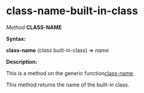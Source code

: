 class-name-built-in-class
=========================

*Method* **CLASS-NAME**

**Syntax:**

**class-name** *(class* built-in-class) => *name*

**Description:**

This is a method on the generic function[class-name](/meta-object-protocol/class-name).

This method returns the name of the built-in class.
